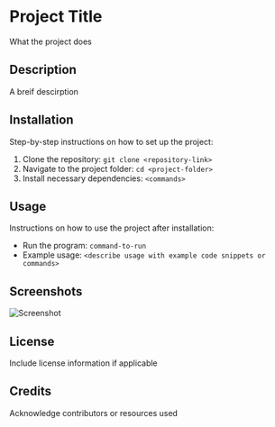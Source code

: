 # Project Title
What the project does

## Description
A breif descirption 

## Installation
Step-by-step instructions on how to set up the project:
1. Clone the repository: `git clone <repository-link>`
2. Navigate to the project folder: `cd <project-folder>`
3. Install necessary dependencies: `<commands>`

## Usage
Instructions on how to use the project after installation:
- Run the program: `command-to-run`
- Example usage: `<describe usage with example code snippets or commands>`

## Screenshots
![Screenshot](url-to-screenshot-image)

## License
Include license information if applicable

## Credits
Acknowledge contributors or resources used
